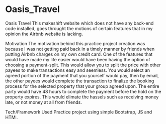 # Oasis_Travel
Oasis Travel
This makeshift website which does not have any back-end code installed, goes throught the motions of certain features that in my opinion the Airbnb website is lacking.

Motivation
The motivation behind this practice project creation was because I was not getting paid back in a timely manner by friends when putting Airbnb charges on my own credit card. 
One of the features that would have made my life easier would have been having the option of choosing a payment-split. This would allow you to split the price with other payees to make transactions easy and seemless. You would select an agreed portion of the payment that you yourself would pay, then by email, the other payees would complete the transaction to finalize the booking process for the selected property that your group agreed upon. The entire party would have 48 hours to complete the payment before the hold on the property expires. This would elimate the hassels such as receiving money late, or not money at all from friends.

Tech/Framework Used
Practice project using simple Bootstrap, JS and HTMl. 

